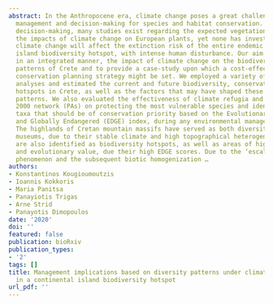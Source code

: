 ```yaml
---
abstract: In the Anthropocene era, climate change poses a great challenge in environmental
  management and decision-making for species and habitat conservation. To support
  decision-making, many studies exist regarding the expected vegetation changes and
  the impacts of climate change on European plants, yet none has investigated how
  climate change will affect the extinction risk of the entire endemic flora of an
  island biodiversity hotspot, with intense human disturbance. Our aim is to assess,
  in an integrated manner, the impact of climate change on the biodiversity and biogeographical
  patterns of Crete and to provide a case-study upon which a cost-effective and climate-smart
  conservation planning strategy might be set. We employed a variety of macroecological
  analyses and estimated the current and future biodiversity, conservation and extinction
  hotspots in Crete, as well as the factors that may have shaped these distribution
  patterns. We also evaluated the effectiveness of climate refugia and the NATURA
  2000 network (PAs) on protecting the most vulnerable species and identified the
  taxa that should be of conservation priority based on the Evolutionary Distinct
  and Globally Endangered (EDGE) index, during any environmental management process.
  The highlands of Cretan mountain massifs have served as both diversity cradles and
  museums, due to their stable climate and high topographical heterogeneity. They
  are also identified as biodiversity hotspots, as well as areas of high conservation
  and evolutionary value, due their high EDGE scores. Due to the ‘escalator to extinction’
  phenomenon and the subsequent biotic homogenization …
authors:
- Konstantinos Kougioumoutzis
- Ioannis Kokkoris
- Maria Panitsa
- Panayiotis Trigas
- Arne Strid
- Panayotis Dimopoulos
date: '2020'
doi: ''
featured: false
publication: bioRxiv
publication_types:
- '2'
tags: []
title: Management implications based on diversity patterns under climate change scenarios
  in a continental island biodiversity hotspot
url_pdf: ''
---
```

